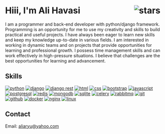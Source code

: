 # Hiii, I'm Ali Havasi <img src="https://s8.uupload.ir/files/aryuknight_vacd.gif" alt="stars" align="right" />
I am a programmer and back-end developer with python/django framework. Programming is an opportunity for me to use my creativity and skills to build practical and useful projects. I have always been eager to learn new skills and keep my knowledge up-to-date in various fields. I am interested in working in dynamic teams and on projects that provide opportunities for learning and professional growth. I possess time management skills and can work effectively in high-pressure situations. I believe that challenges are the best opportunities for learning and advancement.

## Skills
[![python](https://img.shields.io/badge/python-white?style=flat&logo=python&logoColor=blue)](https://www.python.org)
[![django](https://img.shields.io/badge/django-white?style=flat&logo=django&logoColor=0a6535)](https://www.djangoproject.com/)
[![django rest](https://img.shields.io/badge/;%20django%20rest-white?style=flat)](https://www.django-rest-framework.org/)
[![html](https://img.shields.io/badge/html-white?style=flat&logo=html5)](https://html.com/)
[![css](https://img.shields.io/badge/css-white?style=flat&logo=css3&logoColor=1572B6)](https://www.w3.org/Style/CSS/Overview.en.html)
[![bootstrap](https://img.shields.io/badge/bootstrap-white?style=flat&logo=bootstrap)](https://getbootstrap.com/)
[![javascript](https://img.shields.io/badge/javascript-white?style=flat&logo=javascript&logoColor=cbbf00)](https://www.javascript.com/)
[![postgresql](https://img.shields.io/badge/postgresql-white?style=flat&logo=postgresql)](https://www.postgresql.org/)
[![redis](https://img.shields.io/badge/redis-white?style=flat&logo=redis)](https://redis.io/)
[![mongodb](https://img.shields.io/badge/mongodb-white?style=flat&logo=mongodb)](https://www.mongodb.com/)
[![sqlite](https://img.shields.io/badge/sqlite-white?style=flat&logo=sqlite&logoColor=003B57)](https://www.sqlite.org/)
[![celery](https://img.shields.io/badge/celery-white?style=flat&logo=celery&logoColor=37814A)](https://docs.celeryq.dev/en/stable/)
[![rabbitmq](https://img.shields.io/badge/rabbitmq-white?style=flat&logo=rabbitmq)](https://www.rabbitmq.com/)
[![git](https://img.shields.io/badge/git-white?style=flat&logo=git)](https://git-scm.com/)
[![github](https://img.shields.io/badge/github-white?style=flat&logo=github&logoColor=181717)](https://github.com/)
[![docker](https://img.shields.io/badge/docker-white?style=flat&logo=docker)](https://www.docker.com/)
[![nginx](https://img.shields.io/badge/nginx-white?style=flat&logo=nginx&logoColor=009639)](https://nginx.org/)
[![linux](https://img.shields.io/badge/linux-white?style=flat&logo=linux&logoColor=black)](https://www.linux.org/)

## Contact
Email: <a href="mailto:aliaryu@yahoo.com">aliaryu@yahoo.com</a>
